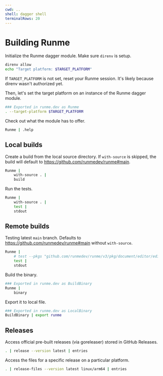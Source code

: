 ```yaml
---
cwd: ..
shell: dagger shell
terminalRows: 20
---
```


# Building Runme

Initialize the Runme dagger module. Make sure `direnv` is setup.

```sh {"interpreter":"bash","terminalRows":"4"}
direnv allow
echo "Target platform: $TARGET_PLATFORM"
```

If `TARGET_PLATFORM` is not set, reset your Runme session. It's likely because direnv wasn't authorized yet.

Then, let's set the target platform on an instance of the Runme dagger module.

```sh {"name":"Runme"}
### Exported in runme.dev as Runme
. --target-platform $TARGET_PLATFORM
```

Check out what the module has to offer.

```sh
Runme | .help
```

## Local builds

Create a build from the local source directory. If `with-source` is skipped, the build will default to https://github.com/runmedev/runme#main.

```sh
Runme |
    with-source . |
    build
```

Run the tests.

```sh
Runme |
    with-source . |
    test |
    stdout
```

## Remote builds

Testing latest `main` branch. Defaults to https://github.com/runmedev/runme#main without `with-source`.

```sh
Runme |
    # test --pkgs "github.com/runmedev/runme/v3/pkg/document/editor/editorservice" |
    test |
    stdout
```

Build the binary.

```sh {"name":"BuildBinary"}
### Exported in runme.dev as BuildBinary
Runme |
    binary
```

Export it to local file.

```sh {"name":"LocalBinary"}
### Exported in runme.dev as LocalBinary
BuildBinary | export runme
```

## Releases

Access official pre-built releases (via goreleaser) stored in GitHub Releases.

```sh
. | release --version latest | entries
```

Access the files for a specific release on a particular platform.

```sh
. | release-files --version latest linux/arm64 | entries
```
